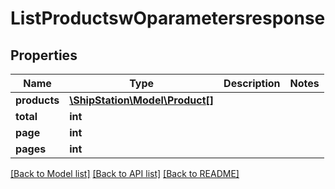 # ListProductswOparametersresponse

## Properties
Name | Type | Description | Notes
------------ | ------------- | ------------- | -------------
**products** | [**\ShipStation\Model\Product[]**](Product.md) |  | 
**total** | **int** |  | 
**page** | **int** |  | 
**pages** | **int** |  | 

[[Back to Model list]](../README.md#documentation-for-models) [[Back to API list]](../README.md#documentation-for-api-endpoints) [[Back to README]](../README.md)


